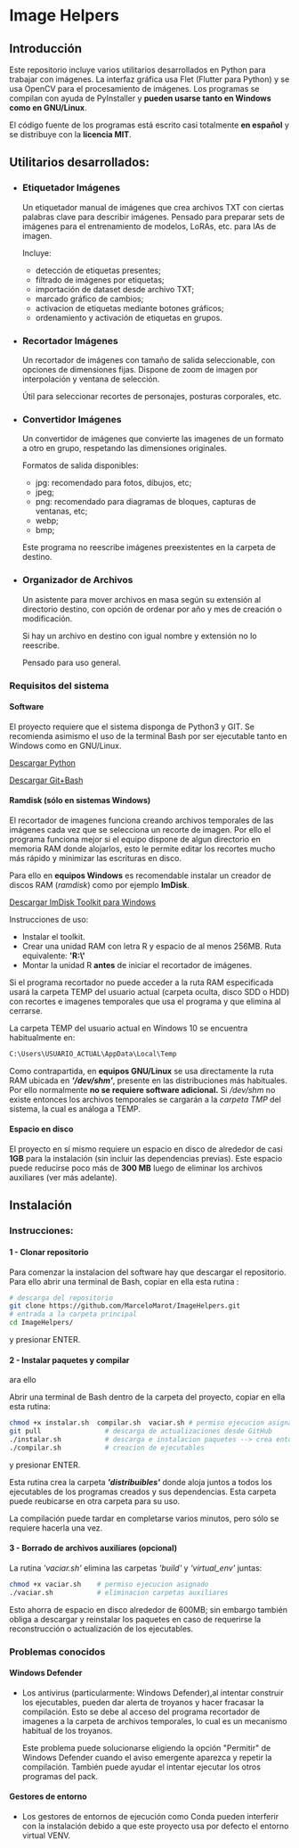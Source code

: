 

# Image Helpers

## Introducción

Este repositorio incluye varios utilitarios desarrollados en Python para trabajar con imágenes. La interfaz gráfica usa Flet (Flutter para Python) y se usa OpenCV para el procesamiento de imágenes. Los programas se compilan con ayuda de PyInstaller y **pueden usarse tanto en Windows como en GNU/Linux**.

El código fuente de los programas está escrito casi totalmente **en español** y se distribuye con la **licencia MIT**. 

## Utilitarios desarrollados:


- ### Etiquetador Imágenes

    Un etiquetador manual de imágenes que crea archivos TXT con ciertas palabras clave para describir imágenes. Pensado para preparar sets de imágenes para el entrenamiento de modelos, LoRAs, etc. para IAs de imagen.

    Incluye: 
    - detección de etiquetas presentes; 
    - filtrado de imágenes por etiquetas;
    - importación de dataset desde archivo TXT;
    - marcado gráfico de cambios;
    - activacion de etiquetas mediante botones gráficos;
    - ordenamiento y activación de etiquetas en grupos.


- ### Recortador Imágenes
    Un recortador de imágenes con tamaño de salida seleccionable, con opciones de dimensiones fijas. Dispone de zoom de imagen por interpolación y ventana de selección.

    Útil para seleccionar recortes de personajes, posturas corporales, etc.


- ### Convertidor Imágenes
    Un convertidor de imágenes que convierte las imagenes de un formato a otro en grupo, respetando las dimensiones originales. 
    
    Formatos de salida disponibles:
    -  jpg: recomendado para fotos, dibujos, etc;
    -  jpeg;
    -  png: recomendado para diagramas de bloques, capturas de ventanas, etc;
    -  webp;
    -  bmp;

    Este programa no reescribe imágenes preexistentes en la carpeta de destino.


- ### Organizador de Archivos
    Un asistente para mover archivos en masa según su extensión al directorio destino, con opción de ordenar por año y mes de creación o modificación. 

    Si hay un archivo en destino con igual nombre y extensión no lo reescribe.

    Pensado para uso general.


### Requisitos del sistema

#### Software

El proyecto requiere que el sistema disponga de Python3 y GIT. Se recomienda asimismo el uso de la terminal Bash por ser ejecutable tanto en Windows como en GNU/Linux.

[Descargar Python](https://www.python.org/downloads/)

[Descargar Git+Bash](https://git-scm.com/downloads)



#### Ramdisk (sólo en sistemas Windows)

El recortador de imagenes funciona creando archivos temporales de las imágenes cada vez que se selecciona un recorte de imagen. Por ello el programa funciona mejor si el equipo dispone de algun directorio en memoria RAM donde alojarlos, esto le permite editar los recortes mucho más rápido y minimizar las escrituras en disco.

Para ello en **equipos Windows** es recomendable instalar un creador de discos RAM (*ramdisk*) como por ejemplo **ImDisk**.

[Descargar ImDisk Toolkit para Windows](https://sourceforge.net/projects/imdisk-toolkit/)

Instrucciones de uso:
- Instalar el toolkit.
- Crear una unidad RAM con letra R y espacio de al menos 256MB. Ruta equivalente: **'R:\\'**
- Montar la unidad R **antes** de iniciar el recortador de imágenes.

Si el programa recortador no puede acceder a la ruta RAM especificada usará la carpeta TEMP del usuario actual (carpeta oculta, disco SDD o HDD) con recortes e imagenes temporales que usa el programa y que elimina al cerrarse. 

La carpeta TEMP del usuario actual en Windows 10 se encuentra habitualmente en:
```bash
C:\Users\USUARIO_ACTUAL\AppData\Local\Temp
``` 

Como contrapartida, en **equipos GNU/Linux** se usa directamente la ruta RAM ubicada en ***'/dev/shm'***, presente en las distribuciones más habituales. Por ello normalmente **no se requiere software adicional.** Si */dev/shm* no existe entonces los archivos temporales se cargarán a la *carpeta TMP* del sistema, la cual es análoga a TEMP.

#### Espacio en disco

El proyecto en sí mismo requiere un espacio en disco de alrededor de casi **1GB** para la instalación (sin incluir las dependencias previas). Este espacio puede reducirse poco más de **300 MB** luego de eliminar los archivos auxiliares (ver más adelante).



## Instalación

### Instrucciones:

#### 1 - Clonar repositorio

Para comenzar la instalacion del software hay que descargar el repositorio. Para ello abrir una terminal de Bash, copiar en ella esta rutina :
```bash
# descarga del repositorio
git clone https://github.com/MarceloMarot/ImageHelpers.git
# entrada a la carpeta principal
cd ImageHelpers/
```
y presionar ENTER.

#### 2 - Instalar paquetes y compilar

ara ello 

Abrir una terminal de Bash dentro de la carpeta del proyecto, copiar en ella esta rutina:

```bash
chmod +x instalar.sh  compilar.sh  vaciar.sh # permiso ejecucion asignado
git pull                # descarga de actualizaciones desde GitHub
./instalar.sh           # descarga e instalacion paquetes --> crea entorno virtual interno
./compilar.sh           # creacion de ejecutables
```
y presionar ENTER.

Esta rutina crea la carpeta ***'distribuibles'*** donde aloja juntos a todos los ejecutables de los programas creados y sus dependencias. Esta carpeta puede reubicarse en otra carpeta para su uso.

La compilación puede tardar en completarse varios minutos, pero sólo se requiere hacerla una vez.


#### 3 - Borrado de archivos auxiliares (opcional)

La rutina *'vaciar.sh'* elimina las carpetas *'build'* y *'virtual_env'* juntas:

```bash
chmod +x vaciar.sh    # permiso ejecucion asignado
./vaciar.sh           # eliminacion carpetas auxiliares
```
Esto ahorra de espacio en disco alrededor de 600MB; sin embargo también obliga a descargar y reinstalar los paquetes en caso de requerirse la reconstrucción o actualización de los ejecutables.



### Problemas conocidos

#### Windows Defender

- Los antivirus (particularmente: Windows Defender),al intentar construir los ejecutables, pueden dar alerta de troyanos  y hacer fracasar la compilación. Esto se debe al acceso del programa recortador de imagenes a la carpeta de archivos temporales, lo cual es un mecanismo habitual de los troyanos. 

    Este problema puede solucionarse eligiendo la opción "Permitir" de Windows Defender cuando el aviso emergente aparezca y repetir la compilación. También puede ayudar el intentar ejecutar los otros programas del pack.


#### Gestores de entorno

- Los gestores de entornos de ejecución como Conda pueden interferir con la instalación debido a que este proyecto usa por defecto el entorno virtual VENV.
